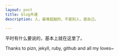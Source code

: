 ```yaml
---
layout: post
title: blog开通
description: 人，最难超越的，不是别人，是自己。

---
```



平时有什么要说的，基本上就在这里了。

Thanks to pizn, jekyll, ruby, github and all my loves~
